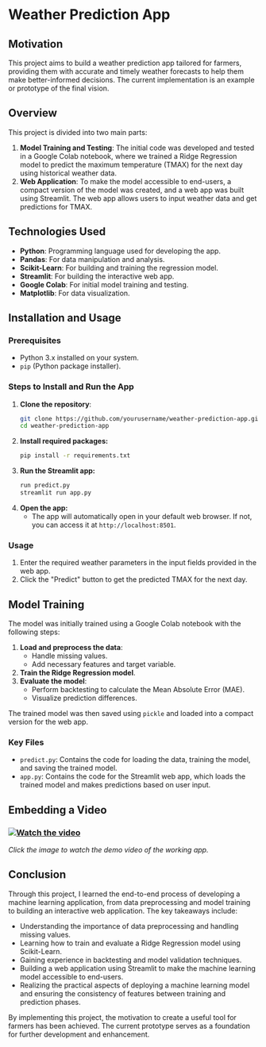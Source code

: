 # Weather Prediction App

## Motivation

This project aims to build a weather prediction app tailored for farmers, providing them with accurate and timely weather forecasts to help them make better-informed decisions. The current implementation is an example or prototype of the final vision.

## Overview

This project is divided into two main parts:

1. **Model Training and Testing**: The initial code was developed and tested in a Google Colab notebook, where we trained a Ridge Regression model to predict the maximum temperature (TMAX) for the next day using historical weather data.
2. **Web Application**: To make the model accessible to end-users, a compact version of the model was created, and a web app was built using Streamlit. The web app allows users to input weather data and get predictions for TMAX.

## Technologies Used

- **Python**: Programming language used for developing the app.
- **Pandas**: For data manipulation and analysis.
- **Scikit-Learn**: For building and training the regression model.
- **Streamlit**: For building the interactive web app.
- **Google Colab**: For initial model training and testing.
- **Matplotlib**: For data visualization.

## Installation and Usage

### Prerequisites

- Python 3.x installed on your system.
- `pip` (Python package installer).

### Steps to Install and Run the App

1. **Clone the repository**:
   ```bash
   git clone https://github.com/yourusername/weather-prediction-app.git
   cd weather-prediction-app
2. **Install required packages:**
   ```bash
   pip install -r requirements.txt
3. **Run the Streamlit app:**
   ```bash
   run predict.py
   streamlit run app.py
4. **Open the app:**
   - The app will automatically open in your default web browser. If not, you can access it at `http://localhost:8501`.

### Usage

1. Enter the required weather parameters in the input fields provided in the web app.
2. Click the "Predict" button to get the predicted TMAX for the next day.

## Model Training

The model was initially trained using a Google Colab notebook with the following steps:

1. **Load and preprocess the data**:
   - Handle missing values.
   - Add necessary features and target variable.
2. **Train the Ridge Regression model**.
3. **Evaluate the model**:
   - Perform backtesting to calculate the Mean Absolute Error (MAE).
   - Visualize prediction differences.

The trained model was then saved using `pickle` and loaded into a compact version for the web app.

### Key Files

- `predict.py`: Contains the code for loading the data, training the model, and saving the trained model.
- `app.py`: Contains the code for the Streamlit web app, which loads the trained model and makes predictions based on user input.

## Embedding a Video

### [![Watch the video]()](https://youtu.be/0DvVL-GU_DE)

*Click the image to watch the demo video of the working app.*

## Conclusion

Through this project, I learned the end-to-end process of developing a machine learning application, from data preprocessing and model training to building an interactive web application. The key takeaways include:

- Understanding the importance of data preprocessing and handling missing values.
- Learning how to train and evaluate a Ridge Regression model using Scikit-Learn.
- Gaining experience in backtesting and model validation techniques.
- Building a web application using Streamlit to make the machine learning model accessible to end-users.
- Realizing the practical aspects of deploying a machine learning model and ensuring the consistency of features between training and prediction phases.

By implementing this project, the motivation to create a useful tool for farmers has been achieved. The current prototype serves as a foundation for further development and enhancement.
